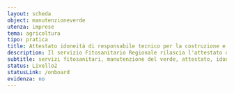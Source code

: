 ```yaml
---
layout: scheda
object: manutenzioneverde
utenza: imprese
tema: agricoltura
tipo: pratica
title: Attestato idoneità di responsabile tecnico per la costruzione e manutenzione del verde
description: Il servizio Fitosanitario Regionale rilascia l'attestato d'idoneità di Responsabile tecnico per la costruzione e manutenzione del verde
subtitle: servizi fitosanitari, manutenzione del verde, attestato, idoneità, responsabile
status: Livello2
statusLink: /onboard
evidenza: no
---
```

